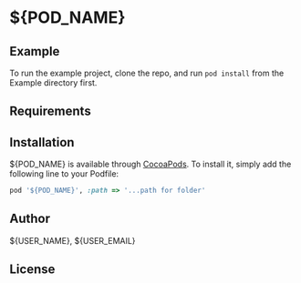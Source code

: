 # ${POD_NAME}
## Example

To run the example project, clone the repo, and run `pod install` from the Example directory first.

## Requirements

## Installation

${POD_NAME} is available through [CocoaPods](https://cocoapods.org). To install
it, simply add the following line to your Podfile:

```ruby
pod '${POD_NAME}', :path => '...path for folder'
```

## Author

${USER_NAME}, ${USER_EMAIL}

## License
